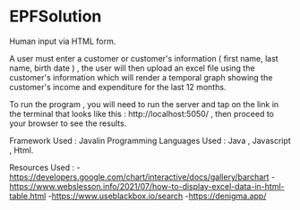 # EPFSolution
Human input via HTML form.


A user must enter a customer or customer's information  ( first name, last name, birth date ) , the user will then upload an excel file using the customer's information which will render a temporal graph showing the customer's income and expenditure for the last 12 months.

To run the program , you will need to run the server and tap on the link in the terminal that looks like this : http://localhost:5050/ , then proceed to your browser to see the results.

Framework Used : Javalin
Programming Languages Used : Java , Javascript , Html.

Resources Used : 
-https://developers.google.com/chart/interactive/docs/gallery/barchart
-https://www.webslesson.info/2021/07/how-to-display-excel-data-in-html-table.html
-https://www.useblackbox.io/search
-https://denigma.app/
